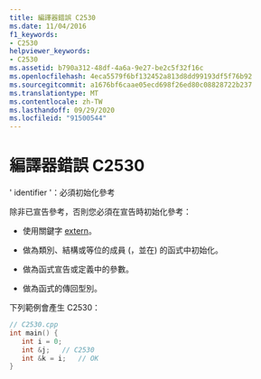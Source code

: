 ```yaml
---
title: 編譯器錯誤 C2530
ms.date: 11/04/2016
f1_keywords:
- C2530
helpviewer_keywords:
- C2530
ms.assetid: b790a312-48df-4a6a-9e27-be2c5f32f16c
ms.openlocfilehash: 4eca5579f6bf132452a813d8dd99193df5f76b92
ms.sourcegitcommit: a1676bf6caae05ecd698f26ed80c08828722b237
ms.translationtype: MT
ms.contentlocale: zh-TW
ms.lasthandoff: 09/29/2020
ms.locfileid: "91500544"
---
```

# <a name="compiler-error-c2530"></a>編譯器錯誤 C2530

' identifier '：必須初始化參考

除非已宣告參考，否則您必須在宣告時初始化參考：

- 使用關鍵字 [extern](../../cpp/extern-cpp.md)。

- 做為類別、結構或等位的成員 (，並在) 的函式中初始化。

- 做為函式宣告或定義中的參數。

- 做為函式的傳回型別。

下列範例會產生 C2530：

```cpp
// C2530.cpp
int main() {
   int i = 0;
   int &j;   // C2530
   int &k = i;   // OK
}
```
